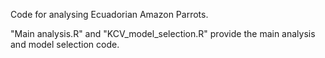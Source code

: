 Code for analysing Ecuadorian Amazon Parrots. 

"Main analysis.R" and "KCV_model_selection.R" provide the main analysis and model selection code.
